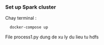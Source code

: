 ### Set up Spark cluster

Chay terminal :
```sh
  docker-compose up
```
File process1.py dung de xu ly du lieu tu hdfs
